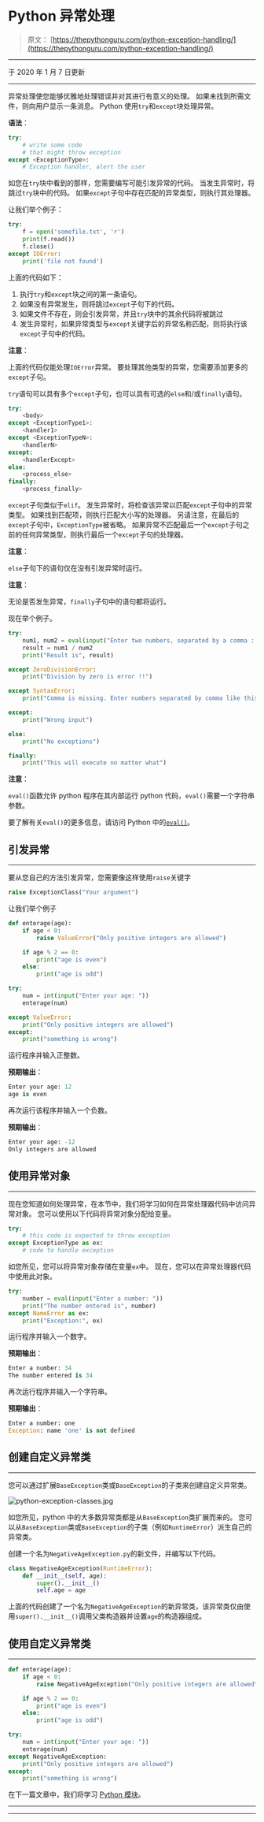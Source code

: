 # Python 异常处理

> 原文： [https://thepythonguru.com/python-exception-handling/](https://thepythonguru.com/python-exception-handling/)

* * *

于 2020 年 1 月 7 日更新

* * *

异常处理使您能够优雅地处理错误并对其进行有意义的处理。 如果未找到所需文件，则向用户显示一条消息。 Python 使用`try`和`except`块处理异常。

**语法**：

```py
try:
    # write some code 
    # that might throw exception
except <ExceptionType>: 
    # Exception handler, alert the user

```

如您在`try`块中看到的那样，您需要编写可能引发异常的代码。 当发生异常时，将跳过`try`块中的代码。 如果`except`子句中存在匹配的异常类型，则执行其处理器。

让我们举个例子：

```py
try:
    f = open('somefile.txt', 'r')
    print(f.read())
    f.close()
except IOError:
    print('file not found')

```

上面的代码如下：

1.  执行`try`和`except`块之间的第一条语句。
2.  如果没有异常发生，则将跳过`except`子句下的代码。
3.  如果文件不存在，则会引发异常，并且`try`块中的其余代码将被跳过
4.  发生异常时，如果异常类型与`except`关键字后的异常名称匹配，则将执行该`except`子句中的代码。

**注意**：

上面的代码仅能处理`IOError`异常。 要处理其他类型的异常，您需要添加更多的`except`子句。

`try`语句可以具有多个`except`子句，也可以具有可选的`else`和/或`finally`语句。

```py
try:
    <body>
except <ExceptionType1>:
    <handler1>
except <ExceptionTypeN>:
    <handlerN>
except:
    <handlerExcept>
else:
    <process_else>
finally:
    <process_finally>

```

`except`子句类似于`elif`。 发生异常时，将检查该异常以匹配`except`子句中的异常类型。 如果找到匹配项，则执行匹配大小写的处理器。 另请注意，在最后的`except`子句中，`ExceptionType`被省略。 如果异常不匹配最后一个`except`子句之前的任何异常类型，则执行最后一个`except`子句的处理器。

**注意**：

`else`子句下的语句仅在没有引发异常时运行。

**注意**：

无论是否发生异常，`finally`子句中的语句都将运行。

现在举个例子。

```py
try:
    num1, num2 = eval(input("Enter two numbers, separated by a comma : "))
    result = num1 / num2
    print("Result is", result)

except ZeroDivisionError:
    print("Division by zero is error !!")

except SyntaxError:
    print("Comma is missing. Enter numbers separated by comma like this 1, 2")

except:
    print("Wrong input")

else:
    print("No exceptions")

finally:
    print("This will execute no matter what")

```

**注意**：

`eval()`函数允许 python 程序在其内部运行 python 代码，`eval()`需要一个字符串参数。

要了解有关`eval()`的更多信息，请访问 Python 中的[`eval()`](/python-builtin-functions/eval/)。

## 引发异常

* * *

要从您自己的方法引发异常，您需要像这样使用`raise`关键字

```py
raise ExceptionClass("Your argument")

```

让我们举个例子

```py
def enterage(age):
    if age < 0:
        raise ValueError("Only positive integers are allowed")

    if age % 2 == 0:
        print("age is even")
    else:
        print("age is odd")

try:
    num = int(input("Enter your age: "))
    enterage(num)

except ValueError:
    print("Only positive integers are allowed")
except:
    print("something is wrong")

```

运行程序并输入正整数。

**预期输出**：

```py
Enter your age: 12
age is even

```

再次运行该程序并输入一个负数。

**预期输出**：

```py
Enter your age: -12
Only integers are allowed

```

## 使用异常对象

* * *

现在您知道如何处理异常，在本节中，我们将学习如何在异常处理器代码中访问异常对象。 您可以使用以下代码将异常对象分配给变量。

```py
try:
    # this code is expected to throw exception
except ExceptionType as ex:
    # code to handle exception

```

如您所见，您可以将异常对象存储在变量`ex`中。 现在，您可以在异常处理器代码中使用此对象。

```py
try:
    number = eval(input("Enter a number: "))
    print("The number entered is", number)
except NameError as ex:
    print("Exception:", ex)

```

运行程序并输入一个数字。

**预期输出**：

```py
Enter a number: 34
The number entered is 34

```

再次运行程序并输入一个字符串。

**预期输出**：

```py
Enter a number: one
Exception: name 'one' is not defined

```

## 创建自定义异常类

* * *

您可以通过扩展`BaseException`类或`BaseException`的子类来创建自定义异常类。

![python-exception-classes.jpg](img/72eeb7f2bbb92ad38bfff7f133d3c3cc.png)

如您所见，python 中的大多数异常类都是从`BaseException`类扩展而来的。 您可以从`BaseException`类或`BaseException`的子类（例如`RuntimeError`）派生自己的异常类。

创建一个名为`NegativeAgeException.py`的新文件，并编写以下代码。

```py
class NegativeAgeException(RuntimeError):
    def __init__(self, age):
        super().__init__()
        self.age = age

```

上面的代码创建了一个名为`NegativeAgeException`的新异常类，该异常类仅由使用`super().__init__()`调用父类构造器并设置`age`的构造器组成。

## 使用自定义异常类

* * *

```py
def enterage(age):
    if age < 0:
        raise NegativeAgeException("Only positive integers are allowed")

    if age % 2 == 0:
        print("age is even")
    else:
        print("age is odd")

try:
    num = int(input("Enter your age: "))
    enterage(num)
except NegativeAgeException:
    print("Only positive integers are allowed")
except:
    print("something is wrong")

```

在下一篇文章中，我们将学习 [Python 模块](/python-modules/)。

* * *

* * *